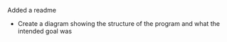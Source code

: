Added a readme

- Create a diagram showing the structure of the program and what the intended goal was